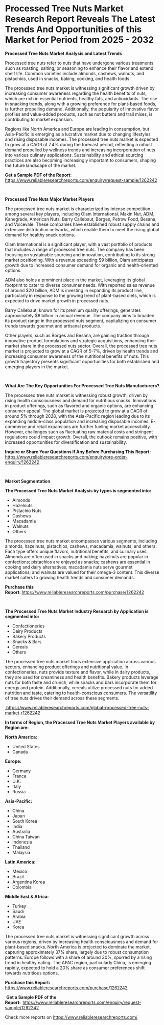 <p><h1>Processed Tree Nuts Market Research Report Reveals The Latest Trends And Opportunities of this Market for Period from 2025 - 2032</h1></p><p><strong>Processed Tree Nuts Market Analysis and Latest Trends</strong></p>
<p><p>Processed tree nuts refer to nuts that have undergone various treatments such as roasting, salting, or seasoning to enhance their flavor and extend shelf life. Common varieties include almonds, cashews, walnuts, and pistachios, used in snacks, baking, cooking, and health foods. </p><p>The processed tree nuts market is witnessing significant growth driven by increasing consumer awareness regarding the health benefits of nuts, which are rich in essential nutrients, healthy fats, and antioxidants. The rise in snacking trends, along with a growing preference for plant-based foods, is further propelling demand. Additionally, the popularity of innovative flavor profiles and value-added products, such as nut butters and trail mixes, is contributing to market expansion.</p><p>Regions like North America and Europe are leading in consumption, but Asia-Pacific is emerging as a lucrative market due to changing lifestyles and rising disposable incomes. The processed tree nuts market is expected to grow at a CAGR of 7.4% during the forecast period, reflecting a robust demand propelled by wellness trends and increasing incorporation of nuts into various culinary applications. Sustainability and ethical sourcing practices are also becoming increasingly important to consumers, shaping the future landscape of the market.</p></p>
<p><strong>Get a Sample PDF of the Report:&nbsp;</strong> <a href="https://www.reliableresearchreports.com/enquiry/request-sample/1262242?utm_campaign=3265&utm_medium=2&utm_source=Github&utm_content=ia&utm_term=07042025&utm_id=processed-tree-nuts">https://www.reliableresearchreports.com/enquiry/request-sample/1262242</a></p>
<p>&nbsp;</p>
<p><strong>Processed Tree Nuts Major Market Players</strong></p>
<p><p>The processed tree nuts market is characterized by intense competition among several key players, including Olam International, Makin Nut, ADM, Kanegrade, American Nuts, Barry Callebaut, Borges, Petrow Food, Besana, and Voicevale. These companies have established robust supply chains and extensive distribution networks, which enable them to meet the rising global demand for healthy snack options.</p><p>Olam International is a significant player, with a vast portfolio of products that includes a range of processed tree nuts. The company has been focusing on sustainable sourcing and innovation, contributing to its strong market positioning. With a revenue exceeding $9 billion, Olam anticipates growth due to increased consumer demand for organic and health-oriented options.</p><p>ADM also holds a prominent place in the market, leveraging its global footprint to cater to diverse consumer needs. With reported sales revenue of around $20 billion, ADM is investing in expanding its product line, particularly in response to the growing trend of plant-based diets, which is expected to drive market growth in processed nuts.</p><p>Barry Callebaut, known for its premium quality offerings, generates approximately $8 billion in annual revenue. The company aims to broaden its product range in the processed nuts segment, capitalizing on consumer trends towards gourmet and artisanal products.</p><p>Other players, such as Borges and Besana, are gaining traction through innovative product formulations and strategic acquisitions, enhancing their market share in the processed nuts sector. Overall, the processed tree nuts market is projected to grow at a CAGR of 5–7%, driven by health trends and increasing consumer awareness of the nutritional benefits of nuts. This growth trajectory presents significant opportunities for both established and emerging players in the market.</p></p>
<p>&nbsp;</p>
<p><strong>What Are The Key Opportunities For Processed Tree Nuts Manufacturers?</strong></p>
<p><p>The processed tree nuts market is witnessing robust growth, driven by rising health consciousness and demand for nutritious snacks. Innovations in product offerings, such as flavored and organic options, are enhancing consumer appeal. The global market is projected to grow at a CAGR of around 5% through 2028, with the Asia-Pacific region leading due to its expanding middle-class population and increasing disposable incomes. E-commerce and retail expansions are further fueling market accessibility. However, challenges such as fluctuating raw material costs and stringent regulations could impact growth. Overall, the outlook remains positive, with increased opportunities for diversification and sustainability.</p></p>
<p><strong>Inquire or Share Your Questions If Any Before Purchasing This Report:</strong> <a href="https://www.reliableresearchreports.com/enquiry/pre-order-enquiry/1262242?utm_campaign=3265&utm_medium=2&utm_source=Github&utm_content=ia&utm_term=07042025&utm_id=processed-tree-nuts">https://www.reliableresearchreports.com/enquiry/pre-order-enquiry/1262242</a></p>
<p>&nbsp;</p>
<p><strong>Market Segmentation</strong></p>
<p><strong>The Processed Tree Nuts Market Analysis by types is segmented into:</strong></p>
<p><ul><li>Almonds</li><li>Hazelnuts</li><li>Pistachio Nuts</li><li>Cashews</li><li>Macadamia</li><li>Walnuts</li><li>Others</li></ul></p>
<p><p>The processed tree nuts market encompasses various segments, including almonds, hazelnuts, pistachios, cashews, macadamia, walnuts, and others. Each type offers unique flavors, nutritional benefits, and culinary uses. Almonds are often used in snacks and baking; hazelnuts are popular in confections; pistachios are enjoyed as snacks; cashews are essential in cooking and dairy alternatives; macadamia nuts serve gourmet applications; and walnuts are valued for their omega-3 content. This diverse market caters to growing health trends and consumer demands.</p></p>
<p><strong>Purchase this Report:&nbsp;</strong><a href="https://www.reliableresearchreports.com/purchase/1262242?utm_campaign=3265&utm_medium=2&utm_source=Github&utm_content=ia&utm_term=07042025&utm_id=processed-tree-nuts">https://www.reliableresearchreports.com/purchase/1262242</a></p>
<p>&nbsp;</p>
<p><strong>The Processed Tree Nuts Market Industry Research by Application is segmented into:</strong></p>
<p><ul><li>Confectioneries</li><li>Dairy Products</li><li>Bakery Products</li><li>Snacks & Bars</li><li>Cereals</li><li>Others</li></ul></p>
<p><p>The processed tree nuts market finds extensive application across various sectors, enhancing product offerings and nutritional value. In confectioneries, nuts provide texture and flavor, while in dairy products, they are used for creaminess and health benefits. Bakery products leverage nuts for both taste and crunch, while snacks and bars incorporate them for energy and protein. Additionally, cereals utilize processed nuts for added nutrition and taste, catering to health-conscious consumers. The versatility of tree nuts drives their demand across these segments.</p></p>
<p><a href="https://www.reliableresearchreports.com/global-processed-tree-nuts-market-r1262242?utm_campaign=3265&utm_medium=2&utm_source=Github&utm_content=ia&utm_term=07042025&utm_id=processed-tree-nuts">&nbsp;https://www.reliableresearchreports.com/global-processed-tree-nuts-market-r1262242</a></p>
<p><strong>In terms of Region, the Processed Tree Nuts Market Players available by Region are:</strong></p>
<p>
    <p> <strong> North America: </strong>
        <ul>
            <li>United States</li>
            <li>Canada</li>
        </ul>
        </p> 
    <p> <strong> Europe: </strong>
        <ul>
            <li>Germany</li>
            <li>France</li>
            <li>U.K.</li>
            <li>Italy</li>
            <li>Russia</li>
        </ul>
        </p> 
    <p> <strong> Asia-Pacific: </strong>
        <ul>
            <li>China</li>
            <li>Japan</li>
            <li>South Korea</li>
            <li>India</li>
            <li>Australia</li>
            <li>China Taiwan</li>
            <li>Indonesia</li>
            <li>Thailand</li>
            <li>Malaysia</li>
        </ul>
        </p> 
    <p> <strong> Latin America: </strong>
        <ul>
            <li>Mexico</li>
            <li>Brazil</li>
            <li>Argentina Korea</li>
            <li>Colombia</li>
        </ul>
        </p> 
    <p> <strong> Middle East & Africa: </strong>
        <ul>
            <li>Turkey</li>
            <li>Saudi</li>
            <li>Arabia</li>
            <li>UAE</li>
            <li>Korea</li>
        </ul>
    </p>
    </p>
<p><p>The processed tree nuts market is witnessing significant growth across various regions, driven by increasing health consciousness and demand for plant-based snacks. North America is projected to dominate the market, capturing approximately 37% share, largely due to robust consumption patterns. Europe follows with a share of around 30%, spurred by a rising trend in healthy eating. The APAC region, particularly China, is emerging rapidly, expected to hold a 20% share as consumer preferences shift towards nutritious options.</p></p>
<p><strong>Purchase this Report: </strong><a href="https://www.reliableresearchreports.com/purchase/1262242?utm_campaign=3265&utm_medium=2&utm_source=Github&utm_content=ia&utm_term=07042025&utm_id=processed-tree-nuts">https://www.reliableresearchreports.com/purchase/1262242</a></p>
<p>&nbsp;<strong>Get a Sample PDF of the Report:&nbsp;&nbsp;</strong><a href="https://www.reliableresearchreports.com/enquiry/request-sample/1262242?utm_campaign=3265&utm_medium=2&utm_source=Github&utm_content=ia&utm_term=07042025&utm_id=processed-tree-nuts">https://www.reliableresearchreports.com/enquiry/request-sample/1262242</a></p>
<p><strong></strong></p>
<p>Check more reports on <a href="https://www.reliableresearchreports.com/?utm_campaign=3265&utm_medium=2&utm_source=Github&utm_content=ia&utm_term=07042025&utm_id=processed-tree-nuts">https://www.reliableresearchreports.com/</a></p>